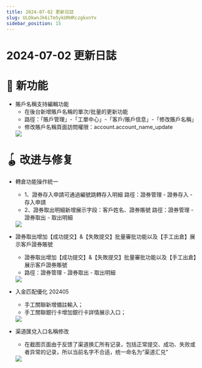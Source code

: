 ```yaml
---
title: 2024-07-02 更新日誌
slug: ULOkwnJk6iTm5ykURHRczgkxnYx
sidebar_position: 15
---
```



# 2024-07-02 更新日誌

# 🎉 新功能

- 賬戶名稱支持編輯功能
    - 在後台新增賬戶名稱的單次/批量的更新功能
    - 路徑：「賬戶管理」-「工單中心」-「客戶/賬戶信息」-「修改賬戶名稱」
    - 修改賬戶名稱頁面訪問權限：account.account_name_update
    <img src="/assets/YC7ibDeRxofajuxuxFnckkqln4b.png" src-width="2754" src-height="692" align="center"/>

# 🪀 改进与修复

- 轉倉功能操作統一
    - 1、證券存入申請可通過編號跳轉存入明細
      路徑：證券管理 - 證券存入 - 存入申請
    - 2、證券取出明細新增展示字段：客戶姓名、證券賬號
      路徑：證券管理 - 證券取出 - 取出明細
    <img src="/assets/UXaQbjwvaob9j3xESx8cCuJunYb.png" src-width="2412" src-height="1466" align="center"/>

- 證券取出增加【成功提交】&【失敗提交】批量審批功能以及【手工出倉】展示客戶證券賬號
    - 證券取出增加【成功提交】&【失敗提交】批量審批功能以及【手工出倉】展示客戶證券賬號
    - 路徑：證券管理 - 證券取出 - 取出明細
    <img src="/assets/O5ZibK6bdoTaY7xst3wcHjRln9d.png" src-width="1920" src-height="1684" align="center"/>

- 入金匹配優化 202405
    - 手工關聯新增備註輸入；
    - 手工關聯銀行卡增加銀行卡詳情展示入口；
    <img src="/assets/N9MibbxE0oiobKxf5q2cubl8nQf.png" src-width="3258" src-height="1744" align="center"/>

- 渠道匯兌入口名稱修改
    - 在截图页面由于反馈了渠道换汇所有记录，包括正常提交、成功、失败或者异常的记录，所以当前名字不合适，统一命名为“渠道汇兑”
    <img src="/assets/SbYHbdbsLovor4xFMjzcSqtmnHe.png" src-width="2322" src-height="966" align="center"/>

